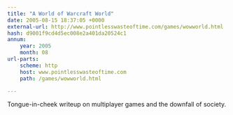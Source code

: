 ```yaml
---
title: "A World of Warcraft World"
date: 2005-08-15 18:37:05 +0000
external-url: http://www.pointlesswasteoftime.com/games/wowworld.html
hash: d9001f9cd4d5ec008e2a401da20524c1
annum:
    year: 2005
    month: 08
url-parts:
    scheme: http
    host: www.pointlesswasteoftime.com
    path: /games/wowworld.html

---
```


Tongue-in-cheek writeup on multiplayer games and the downfall of society.
